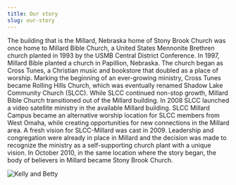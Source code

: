 ```yaml
---
title: Our story
slug: our-story
---
```

The building that is the Millard, Nebraska home of Stony Brook Church was once home to Millard Bible Church, a United States Mennonite Brethren church planted in 1993 by the USMB Central District Conference.
In 1997, Millard Bible planted a church in Papillion, Nebraska.
The church began as Cross Tunes, a Christian music and bookstore that doubled as a place of worship.
Marking the beginning of an ever-growing ministry, Cross Tunes became Rolling Hills Church, which was eventually renamed Shadow Lake Community Church (SLCC).
While SLCC continued non-stop growth, Millard Bible Church transitioned out of the Millard building.
In 2008 SLCC launched a video satellite ministry in the available Millard building.
SLCC Millard Campus became an alternative worship location for SLCC members from West Omaha, while creating opportunities for new connections in the Millard area.
A fresh vision for SLCC-Millard was cast in 2009.
Leadership and congregation were already in place in Millard and the decision was made to recognize the ministry as a self-supporting church plant with a unique vision.
In October 2010, in the same location where the story began, the body of believers in Millard became Stony Brook Church.

![Kelly and Betty](/assets/uploads/kelly-betty-1.jpg)
